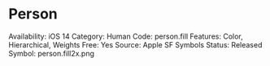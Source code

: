 # Person

Availability: iOS 14
Category: Human
Code: person.fill
Features: Color, Hierarchical, Weights
Free: Yes
Source: Apple SF Symbols
Status: Released
Symbol: person.fill2x.png